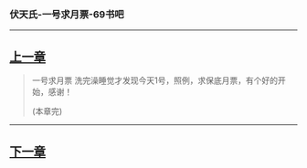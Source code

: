 ### 伏天氏-一号求月票-69书吧

--------
[上一章](./c402e55c05a7621c3fd35d8aea517f7e.md)
--------


>
>
>
>一号求月票
>洗完澡睡觉才发现今天1号，照例，求保底月票，有个好的开始，感谢！
>
>(本章完)
>
>

--------
[下一章](./13bd222693cf25cb43e20da0cd893060.md)
--------
